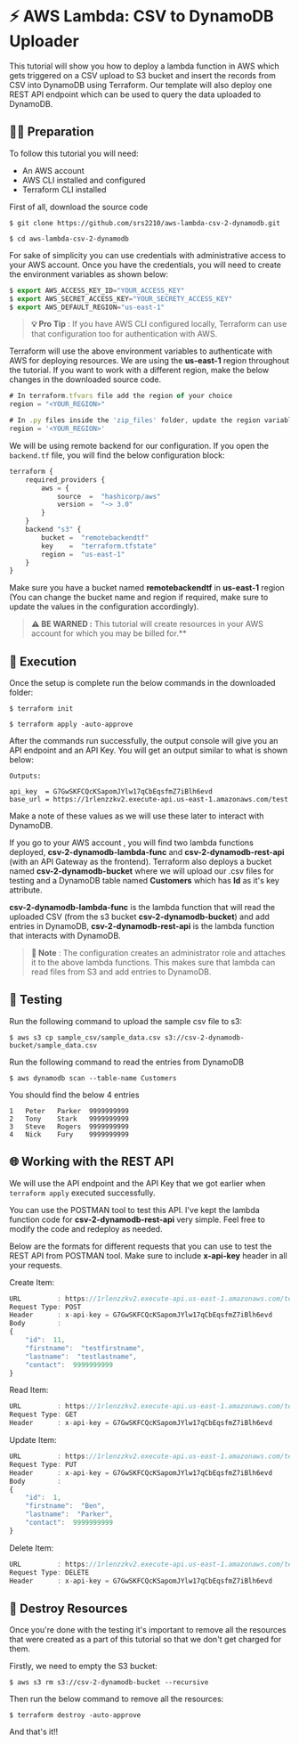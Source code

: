 # ⚡️ AWS Lambda: CSV to DynamoDB Uploader

This tutorial will show you how to deploy a lambda function in AWS which gets triggered on a CSV upload to S3 bucket and insert the records from CSV into DynamoDB using Terraform. Our template will also deploy one REST API endpoint which can be used to query the data uploaded to DynamoDB.

## 👨‍💻 Preparation

To follow this tutorial you will need:
-   An AWS account
-   AWS CLI installed and configured
-   Terraform CLI installed

First of all, download the source code
```
$ git clone https://github.com/srs2210/aws-lambda-csv-2-dynamodb.git

$ cd aws-lambda-csv-2-dynamodb
```
For sake of simplicity you can use credentials with administrative access to your AWS account. Once you have the credentials, you will need to create the environment variables as shown below:
```js
$ export AWS_ACCESS_KEY_ID="YOUR_ACCESS_KEY"
$ export AWS_SECRET_ACCESS_KEY="YOUR_SECRETY_ACCESS_KEY"
$ export AWS_DEFAULT_REGION="us-east-1"
```
> **💡 Pro Tip** : If you have AWS CLI configured locally, Terraform can use that configuration too for authentication with AWS. 

Terraform will use the above environment variables to authenticate with AWS for deploying resources. We are using the **us-east-1** region throughout the tutorial. If you want to work with a different region, make the below changes in the downloaded source code.

```js
# In terraform.tfvars file add the region of your choice
region = "<YOUR_REGION>"

# In .py files inside the 'zip_files' folder, update the region variable
region = '<YOUR_REGION>'
```
We will be using remote backend for our configuration. If you open the ```backend.tf``` file, you will find the below configuration block:
```js
terraform {
	required_providers {
		aws = {
			source  =  "hashicorp/aws"
			version =  "~> 3.0"
		}
	}
	backend "s3" {
		bucket =  "remotebackendtf"
		key    =  "terraform.tfstate"
		region =  "us-east-1"
	}
}
```
Make sure you have a bucket named **remotebackendtf** in **us-east-1** region (You can change the bucket name and region if required, make sure to update the values in the configuration accordingly).

> **⚠️ BE WARNED :** This tutorial will create resources in your AWS account for which you may be billed for.**


## 🚀 Execution

Once the setup is complete run the below commands in the downloaded folder:
```
$ terraform init

$ terraform apply -auto-approve
```
After the commands run successfully, the output console will give you an API endpoint and an API Key. You will get an output similar to what is shown below:
```
Outputs:

api_key  = G7GwSKFCQcKSapomJYlw17qCbEqsfmZ7iBlh6evd
base_url = https://1rlenzzkv2.execute-api.us-east-1.amazonaws.com/test
```
Make a note of these values as we will use these later to interact with DynamoDB.

If you go to your AWS account , you will find two lambda functions deployed, **csv-2-dynamodb-lambda-func** and **csv-2-dynamodb-rest-api** (with an API Gateway as the frontend). Terraform also deploys a bucket named **csv-2-dynamodb-bucket** where we will upload our .csv files for testing and a DynamoDB table named **Customers** which has **Id** as it's key attribute.

**csv-2-dynamodb-lambda-func** is the lambda function that will read the uploaded CSV (from the s3 bucket **csv-2-dynamodb-bucket**) and add entries in DynamoDB, **csv-2-dynamodb-rest-api** is the lambda function that interacts with DynamoDB.

> **📝 Note** : The configuration creates an administrator role and attaches it to the above lambda functions. This makes sure that lambda can read files from S3 and add entries to DynamoDB.

## 🧐 Testing

Run the following command to upload the sample csv file to s3:
```
$ aws s3 cp sample_csv/sample_data.csv s3://csv-2-dynamodb-bucket/sample_data.csv
```
Run the following command to read the entries from DynamoDB
```
$ aws dynamodb scan --table-name Customers
```
You should find the below 4 entries
```
1	Peter	Parker	9999999999
2	Tony	Stark	9999999999
3	Steve	Rogers	9999999999
4	Nick	Fury	9999999999
```

## 🌐 Working with the REST API
We will use the API endpoint and the API Key that we got earlier when ```terraform apply``` executed successfully.

You can use the POSTMAN tool to test this API. I've kept the lambda function code for **csv-2-dynamodb-rest-api** very simple. Feel free to modify the code and redeploy as needed.

Below are the formats for different requests that you can use to test the REST API from POSTMAN tool. Make sure to include **x-api-key** header in all your requests.

Create Item:
```js
URL			: https://1rlenzzkv2.execute-api.us-east-1.amazonaws.com/test
Request Type: POST
Header		: x-api-key = G7GwSKFCQcKSapomJYlw17qCbEqsfmZ7iBlh6evd
Body		:
{
	"id":  11,
	"firstname":  "testfirstname",
	"lastname":  "testlastname",
	"contact":  9999999999
}
```
Read Item:
```js
URL			: https://1rlenzzkv2.execute-api.us-east-1.amazonaws.com/test?id=1
Request Type: GET
Header		: x-api-key = G7GwSKFCQcKSapomJYlw17qCbEqsfmZ7iBlh6evd
```
Update Item:
```js
URL			: https://1rlenzzkv2.execute-api.us-east-1.amazonaws.com/test
Request Type: PUT
Header		: x-api-key = G7GwSKFCQcKSapomJYlw17qCbEqsfmZ7iBlh6evd
Body		:
{
	"id":  1,
	"firstname":  "Ben",
	"lastname":  "Parker",
	"contact":  9999999999
}
```
Delete Item:
```js
URL			: https://1rlenzzkv2.execute-api.us-east-1.amazonaws.com/test?id=1
Request Type: DELETE
Header		: x-api-key = G7GwSKFCQcKSapomJYlw17qCbEqsfmZ7iBlh6evd
```

## 🚮 Destroy Resources

Once you're done with the testing it's important to remove all the resources that were created as a part of this tutorial so that we don't get charged for them.

Firstly, we need to empty the S3 bucket:
```
$ aws s3 rm s3://csv-2-dynamodb-bucket --recursive
```

Then run the below command to remove all the resources:
```
$ terraform destroy -auto-approve
```
And that's it!!
